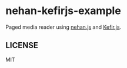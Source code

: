 # nehan-kefirjs-example

Paged media reader using [nehan.js](https://github.com/tategakibunko/nehan.js) and [Kefir.js](https://github.com/pozadi/kefir).

## LICENSE

MIT

